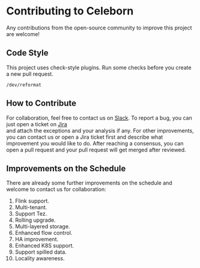 # Contributing to Celeborn
Any contributions from the open-source community to improve this project are welcome!

## Code Style
This project uses check-style plugins. Run some checks before you create a new pull request.

```shell
/dev/reformat
```

## How to Contribute
For collaboration, feel free to contact us on [Slack](https://join.slack.com/t/apachecelebor-kw08030/shared_invite/zt-1ju3hd5j8-4Z5keMdzpcVMspe4UJzF4Q).
To report a bug, you can just open a ticket on [Jira](https://issues.apache.org/jira/projects/CELEBORN/issues)   
and attach the exceptions and your analysis if any. For other improvements, you can contact us or
open a Jira ticket first and describe what improvement you would like to do. 
After reaching a consensus, you can open a pull request and your pull request 
will get merged after reviewed.

## Improvements on the Schedule
There are already some further improvements on the schedule and welcome to contact us for collaboration:
1. Flink support.
2. Multi-tenant.
3. Support Tez.
4. Rolling upgrade.
5. Multi-layered storage.
6. Enhanced flow control.
7. HA improvement.
8. Enhanced K8S support.
9. Support spilled data.
10. Locality awareness.
